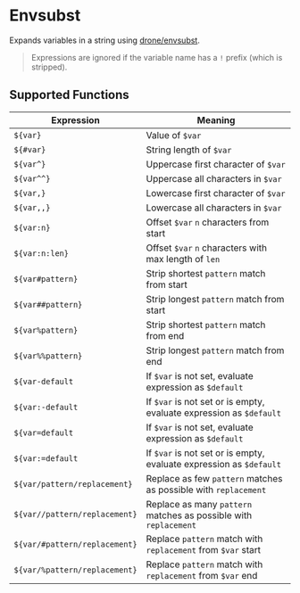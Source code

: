 # Envsubst

Expands variables in a string using [drone/envsubst].

> Expressions are ignored if the variable name has a `!` prefix (which is stripped).

## Supported Functions

| Expression                    | Meaning                                                             |
| -----------------             | --------------                                                      |
| `${var}`                      | Value of `$var`                                                     |
| `${#var}`                     | String length of `$var`                                             |
| `${var^}`                     | Uppercase first character of `$var`                                 |
| `${var^^}`                    | Uppercase all characters in `$var`                                  |
| `${var,}`                     | Lowercase first character of `$var`                                 |
| `${var,,}`                    | Lowercase all characters in `$var`                                  |
| `${var:n}`                    | Offset `$var` `n` characters from start                             |
| `${var:n:len}`                | Offset `$var` `n` characters with max length of `len`               |
| `${var#pattern}`              | Strip shortest `pattern` match from start                           |
| `${var##pattern}`             | Strip longest `pattern` match from start                            |
| `${var%pattern}`              | Strip shortest `pattern` match from end                             |
| `${var%%pattern}`             | Strip longest `pattern` match from end                              |
| `${var-default`               | If `$var` is not set, evaluate expression as `$default`             |
| `${var:-default`              | If `$var` is not set or is empty, evaluate expression as `$default` |
| `${var=default`               | If `$var` is not set, evaluate expression as `$default`             |
| `${var:=default`              | If `$var` is not set or is empty, evaluate expression as `$default` |
| `${var/pattern/replacement}`  | Replace as few `pattern` matches as possible with `replacement`     |
| `${var//pattern/replacement}` | Replace as many `pattern` matches as possible with `replacement`    |
| `${var/#pattern/replacement}` | Replace `pattern` match with `replacement` from `$var` start        |
| `${var/%pattern/replacement}` | Replace `pattern` match with `replacement` from `$var` end          |

[drone/envsubst]:https://github.com/drone/envsubst

